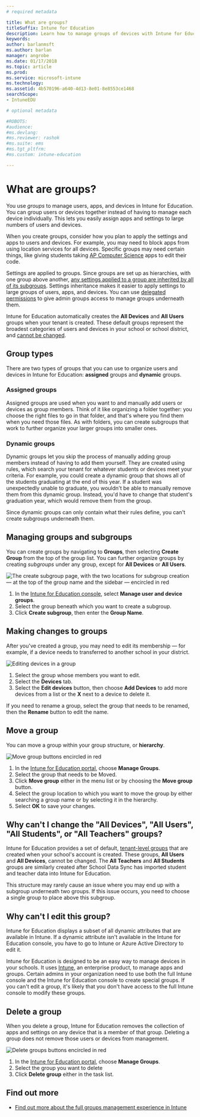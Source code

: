 ```yaml
---
# required metadata

title: What are groups?
titleSuffix: Intune for Education
description: Learn how to manage groups of devices with Intune for Education.
keywords:
author: barlanmsft
ms.author: barlan
manager: angrobe
ms.date: 01/17/2018
ms.topic: article
ms.prod:
ms.service: microsoft-intune
ms.technology:
ms.assetid: 4b570196-a640-4d13-8e01-8e8553ce1468
searchScope:
- IntuneEDU

# optional metadata

#ROBOTS:
#audience:
#ms.devlang:
#ms.reviewer: rashok
#ms.suite: ems
#ms.tgt_pltfrm:
#ms.custom: intune-education

---
```


# What are groups?

You use _groups_ to manage users, apps, and devices in Intune for Education. You can group users or devices together instead of having to manage each device individually. This lets you easily assign apps and settings to large numbers of users and devices.

When you create groups, consider how you plan to apply the settings and apps to users and devices. For example, you may need to block apps from using location services for all devices. Specific groups may need certain things, like giving students taking [AP Computer Science](https://www.tealsk12.org) apps to edit their code.

Settings are applied to groups. Since groups are set up as hierarchies, with one group above another, [any settings applied to a group are inherited by all of its subgroups](settings-inheritance.md). Settings inheritance makes it easier to apply settings to large groups of users, apps, and devices. You can use [delegated permissions](group-admin-delegate.md#how-do-i-assign-admin-groups) to give admin groups access to manage groups underneath them.

Intune for Education automatically creates the __All Devices__ and __All Users__ groups when your tenant is created. These default groups represent the broadest categories of users and devices in your school or school district, and [cannot be changed](what-are-groups.md#why-cant-i-change-the-all-devices-all-users-all-students-or-all-teachers-groups).

## Group types

There are two types of groups that you can use to organize users and devices in Intune for Education: **assigned** groups and **dynamic** groups.

### Assigned groups

Assigned groups are used when you want to and manually add users or devices as group members. Think of it like organizing a folder together: you choose the right files to go in that folder, and that's where you find them when you need those files. As with folders, you can create subgroups that work to further organize your larger groups into smaller ones.

### Dynamic groups

Dynamic groups let you skip the process of manually adding group members instead of having to add them yourself. They are created using rules, which search your tenant for whatever students or devices meet your criteria. For example, you could create a dynamic group that shows all of the students graduating at the end of this year. If a student was unexpectedly unable to graduate, you wouldn't be able to manually remove them from this dynamic group. Instead, you'd have to change that student's graduation year, which would remove them from the group.

Since dynamic groups can only contain what their rules define, you can't create subgroups underneath them.

## Managing groups and subgroups

You can create groups by navigating to **Groups**, then selecting **Create Group** from the top of the group list. You can further organize groups by creating *subgroups* under any group, except for __All Devices__ or __All Users__.

  ![The create subgroup page, with the two locations for subgroup creation — at the top of the group name and the sidebar — encircled in red](./media/groups-007-create-subgroup.png)

1. In the [Intune for Education console](https://intuneeducation.portal.azure.com), select **Manage user and device groups**.
2. Select the group beneath which you want to create a subgroup.
3. Click **Create subgroup**, then enter the **Group Name**.

## Making changes to groups

After you've created a group, you may need to edit its membership — for example, if a device needs to transferred to another school in your district.

  ![Editing devices in a group](./media/groups-008-edit-group-membership.png)

1. Select the group whose members you want to edit.
2. Select the **Devices** tab.
3. Select the **Edit devices** button, then choose **Add Devices** to add more devices from a list or the **X** next to a device to delete it.

If you need to rename a group, select the group that needs to be renamed, then the **Rename** button to edit the name.

## Move a group

You can move a group within your group structure, or **hierarchy**.

  ![Move group buttons encircled in red](./media/groups-010-move-groups.png)

1.	In the [Intune for Education portal](https://intuneeducation.portal.azure.com), choose **Manage Groups**.
2. Select the group that needs to be Moved.
3.	Click **Move group** either in the menu list or by choosing the **Move group** button.
4.	Select the group location to which you want to move the group by either searching a group name or by selecting it in the hierarchy.
5.	Select **OK** to save your changes.

## Why can't I change the "All Devices", "All Users", "All Students", or "All Teachers" groups?

Intune for Education provides a set of default, [tenant-level groups](what-are-tenants.md) that are created when your school's account is created. These groups, **All Users** and **All Devices**, cannot be changed. The **All Teachers** and **All Students** groups are similarly created after School Data Sync has imported student and teacher data into Intune for Education.

This structure may rarely cause an issue where you may end up with a subgroup underneath two groups. If this issue occurs, you need to choose a single group to place above this subgroup.

  <!--![Subgroup under multiple groups error message appears](./media/groups-012-subgroup-is-under-two-groups-warning.png)-->

## Why can't I edit this group?

Intune for Education displays a subset of all dynamic attributes that are available in Intune. If a dynamic attribute isn't available in the Intune for Education console, you have to go to Intune or Azure Active Directory to edit it.

Intune for Education is designed to be an easy way to manage devices in your schools. It uses [Intune](https://docs.microsoft.com/intune/what-is-intune), an enterprise product, to manage apps and groups. Certain admins in your organization need to use both the full Intune console and the Intune for Education console to create special groups. If you can't edit a group, it's likely that you don't have access to the full Intune console to modify these groups.

## Delete a group

When you delete a group, Intune for Education removes the collection of apps and settings on any device that is a member of that group. Deleting a group does not remove those users or devices from management.

  ![Delete groups buttons encircled in red](./media/groups-011-delete-groups.png)

1.	In the [Intune for Education portal](https://intuneeducation.portal.azure.com), choose **Manage Groups**.
2. Select the group you want to delete
3.	Click **Delete group** either in the task list.

## Find out more

- [Find out more about the full groups management experience in Intune](https://docs.microsoft.com/intune/deploy-use/use-groups-to-manage-users-and-devices-with-microsoft-intune)
